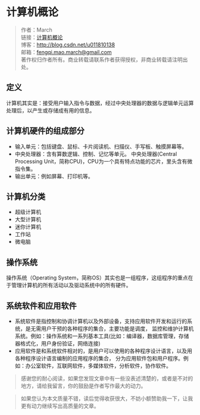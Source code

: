 # 计算机概论

> 作者：March    
> 链接：[计算机概论](https://github.com/maoqiqi/blog/blob/master/pages/os/computer.md)    
> 博客：http://blog.csdn.net/u011810138    
> 邮箱：fengqi.mao.march@gmail.com    
> 著作权归作者所有。商业转载请联系作者获得授权，非商业转载请注明出处。    

## 定义

计算机其实是：接受用户输入指令与数据，经过中央处理器的数据与逻辑单元运算处理后，以产生或存储成有用的信息。

## 计算机硬件的组成部分

* 输入单元：包括键盘、鼠标、卡片阅读机、扫描仪、手写板、触摸屏幕等。
* 中央处理器：含有算数逻辑、控制、记忆等单元。
  中央处理器(Central Processing Unit，简称CPU)，CPU为一个具有特点功能的芯片，里头含有微指令集。
* 输出单元：例如屏幕、打印机等。

## 计算机分类

* 超级计算机
* 大型计算机
* 迷你计算机
* 工作站
* 微电脑

## 操作系统

操作系统（Operating System，简称OS）其实也是一组程序，这组程序的重点在于管理计算机的所有活动以及驱动系统中的所有硬件。

## 系统软件和应用软件

* 系统软件是指控制和协调计算机以及外部设备，支持应用软件开发和运行的系统，是无需用户干预的各种程序的集合，主要功能是调度，
监控和维护计算机系统。例如：操作系统和一系列基本工具(比如：编译器，数据库管理，存储器格式化，用户身份验证，网络连接)
* 应用软件是和系统软件相对的，是用户可以使用的各种程序设计语言，以及用各种程序设计语言编制的应用程序的集合，
分为应用软件包和用户程序。例如：办公室软件，互联网软件，多媒体软件，分析软件，协作软件。

> 感谢您的耐心阅读，如果您发现文章中有一些没表述清楚的，或者是不对的地方，请给我留言，你的鼓励是作者写作最大的动力。

> 如果您认为本文质量不错，读后觉得收获很大，不妨小额赞助我一下，让我更有动力继续写出高质量的文章。